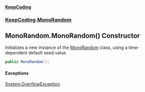 #### [KeepCoding](index.md 'index')
### [KeepCoding](KeepCoding.md 'KeepCoding').[MonoRandom](MonoRandom.md 'KeepCoding.MonoRandom')
## MonoRandom.MonoRandom() Constructor
Initializes a new instance of the [MonoRandom](MonoRandom.md 'KeepCoding.MonoRandom') class, using a time-dependent default seed value.  
```csharp
public MonoRandom();
```
#### Exceptions
[System.OverflowException](https://docs.microsoft.com/en-us/dotnet/api/System.OverflowException 'System.OverflowException')  
